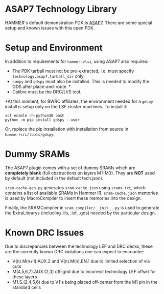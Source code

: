 ASAP7 Technology Library
===========

HAMMER's default demonstration PDK is [ASAP7](http://asap.asu.edu/asap/). There are some special setup and known issues with this open PDK.

Setup and Environment
=====================

In addition to requirements for `hammer-vlsi`, using ASAP7 also requires:
- The PDK tarball must not be pre-extracted, i.e. must specify `technology.asap7.tarball_dir` only.
- `numpy` and `gdspy` must also be installed. This is needed to modify the GDS after place-and-route. \*
- Calibre must be the DRC/LVS tool.

\*At this moment, for BWRC affiliates, the environment needed for a `gdspy` install is setup only on the LSF cluster machines. To install it:
```
scl enable rh-python36 bash
python -m pip install gdspy --user
```
Or, replace the pip installation with installation from source in `hammer/src/tools/gdspy`.

Dummy SRAMs
===========
The ASAP7 plugin comes with a set of dummy SRAMs which are **completely blank** (full obstructions on layers M1-M3). They are **NOT** used by default (not included in the default tech.json).

`sram-cache-gen.py` generates `sram-cache.json` using `srams.txt`, which contains a list of available SRAMs in Hammer IR. `sram-cache.json` memories is used by MacroCompiler to insert these memories into the design.

Finally, the SRAMCompiler in `sram_compiler/__init__.py` is used to generate the ExtraLibrarys (including .lib, .lef, .gds) needed by the particular design.

Known DRC Issues
=================

Due to discrepancies between the technology LEF and DRC decks, these are the currently known DRC violations one can expect to encounter:
- V(n).M(n+1).AUX.2 and V(n).M(n).EN.1 due to limited selection of via cuts
- M(4,5,6,7).AUX.(2,3) off-grid due to incorrect technology LEF offset for these layers
- M1.S.(2,4,5,6) due to V1's being placed off-center from the M1 pin in the standard cells
